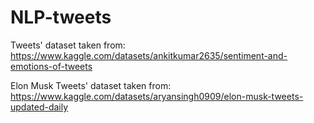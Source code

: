 # NLP-tweets
Tweets' dataset taken from: https://www.kaggle.com/datasets/ankitkumar2635/sentiment-and-emotions-of-tweets

Elon Musk Tweets' dataset taken from: https://www.kaggle.com/datasets/aryansingh0909/elon-musk-tweets-updated-daily
